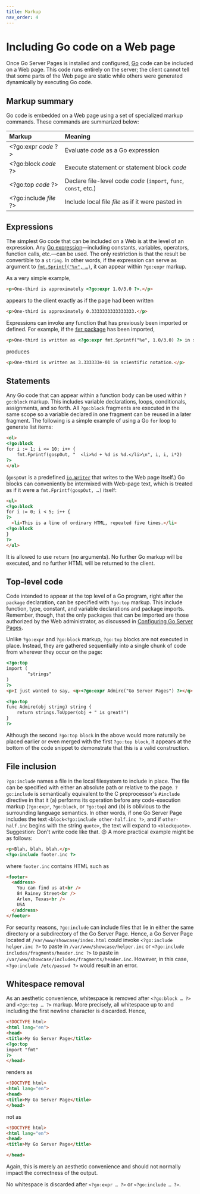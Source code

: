 ```yaml
---
title: Markup
nav_order: 4
---
```


Including Go code on a Web page
===============================

Once Go Server Pages is installed and configured, [Go](https://golang.org/) code can be included on a Web page.  This code runs entirely on the server; the client cannot tell that some parts of the Web page are static while others were generated dynamically by executing Go code.

Markup summary
--------------

Go code is embedded on a Web page using a set of specialized markup commands.  These commands are summarized below:


| Markup                       | Meaning                                     |
| :--------------------------- | :------------------------------------------ |
| &lt;?go:expr *code* ?&gt;    | Evaluate *code* as a Go expression          |
| &lt;?go:block *code* ?&gt;   | Execute statement or statement block *code* |
| &lt;?go:top *code* ?&gt;     | Declare file-level code *code* (`import`, `func`, `const`, etc.) |
| &lt;?go:include *file* ?&gt; | Include local file *file* as if it were pasted in |

Expressions
-----------

The simplest Go code that can be included on a Web is at the level of an expression.  Any [Go expression](https://golang.org/ref/spec#Expressions)—including constants, variables, operators, function calls, etc.—can be used.  The only restriction is that the result be convertible to a `string`.  In other words, if the expression can serve as argument to [`fmt.Sprintf("%v", …)`](https://golang.org/pkg/fmt/#Sprintf), it can appear within `?go:expr` markup.

As a very simple example,
```html
<p>One-third is approximately <?go:expr 1.0/3.0 ?>.</p>
```
appears to the client exactly as if the page had been written
```html
<p>One-third is approximately 0.3333333333333333.</p>
```
Expressions can invoke any function that has previously been imported or defined.  For example, if the [`fmt` package](https://golang.org/pkg/fmt/) has been imported,
```html
<p>One-third is written as <?go:expr fmt.Sprintf("%e", 1.0/3.0) ?> in scientific notation.</p>
```
produces
```html
<p>One-third is written as 3.333333e-01 in scientific notation.</p>
```

Statements
----------

Any Go code that can appear within a function body can be used within `?go:block` markup.  This includes variable declarations, loops, conditionals, assignments, and so forth.  All `?go:block` fragments are executed in the same scope so a variable declared in one fragment can be reused in a later fragment.  The following is a simple example of using a Go `for` loop to generate list items:

```html
<ol>
<?go:block
for i := 1; i <= 10; i++ {
	fmt.Fprintf(gospOut, "  <li>%d + %d is %d.</li>\n", i, i, i*2)
?>
</ol>
```
(`gospOut` is a predefined [`io.Writer`](https://golang.org/pkg/io/#Writer) that writes to the Web page itself.)  Go blocks can conveniently be intermixed with Web-page text, which is treated as if it were a `fmt.Fprintf(gospOut, …)` itself:
```html
<ul>
<?go:block
for i := 0; i < 5; i++ {
?>
  <li>This is a line of ordinary HTML, repeated five times.</li>
<?go:block
}
?>
</ul>
```

It is allowed to use `return` (no arguments).  No further Go markup will be executed, and no further HTML will be returned to the client.

Top-level code
--------------

Code intended to appear at the top level of a Go program, right after the `package` declaration, can be specified with `?go:top` markup.  This include function, type, constant, and variable declarations and package imports.  Remember, though, that the only packages that can be imported are those authorized by the Web administrator, as discussed in [Configuring Go Server Pages](configure.md).

Unlike `?go:expr` and `?go:block` markup, `?go:top` blocks are not executed in place.  Instead, they are gathered sequentially into a single chunk of code from wherever they occur on the page:
```html
<?go:top
import (
        "strings"
)
?>
<p>I just wanted to say, <q><?go:expr Admire("Go Server Pages") ?></q>.</p>

<?go:top
func Admire(obj string) string {
	return strings.ToUpper(obj + " is great!")
}
?>
```
Although the second `?go:top block` in the above would more naturally be placed earlier or even merged with the first `?go:top block`, it appears at the bottom of the code snippet to demonstrate that this is a valid construction.

File inclusion
--------------

`?go:include` names a file in the local filesystem to include in place.  The file can be specified with either an absolute path or relative to the page.  `?go:include` is semantically equivalent to the C preprocessor's `#include` directive in that it (a) performs its operation before any code-execution markup (`?go:expr`, `?go:block`, or `?go:top`) and (b) is oblivious to the surrounding language semantics.  In other words, if one Go Server Page includes the text `<block<?go:include other-half.inc ?>`, and if `other-half.inc` begins with the string `quote>`, the text will expand to `<blockquote>`.  Suggestion: Don't write code like that. 😉  A more practical example might be as follows:
```html
<p>Blah, blah, blah.</p>
<?go:include footer.inc ?>
```
where `footer.inc` contains HTML such as
```html
<footer>
  <address>
    You can find us at<br />
    84 Rainey Street<br />
    Arlen, Texas<br />
    USA
  </address>
</footer>
```

For security reasons, `?go:include` can include files that lie in either the same directory or a subdirectory of the Go Server Page.  Hence, a Go Server Page located at `/var/www/showcase/index.html` could invoke `<?go:include helper.inc ?>` to paste in `/var/www/showcase/helper.inc` or `<?go:include includes/fragments/header.inc ?>` to paste in `/var/www/showcase/includes/fragments/header.inc`.  However, in this case, `<?go:include /etc/passwd ?>` would result in an error.

Whitespace removal
------------------

As an aesthetic convenience, whitespace is removed after `<?go:block … ?>` and `<?go:top … ?>` markup.  More precisely, all whitespace up to and including the first newline character is discarded.  Hence,
```html
<!DOCTYPE html>
<html lang="en">
<head>
<title>My Go Server Page</title>
<?go:top
import "fmt"
?>
</head>
```
renders as
```html
<!DOCTYPE html>
<html lang="en">
<head>
<title>My Go Server Page</title>
</head>
```
not as
```html
<!DOCTYPE html>
<html lang="en">
<head>
<title>My Go Server Page</title>

</head>
```
Again, this is merely an aesthetic convenience and should not normally impact the correctness of the output.

No whitespace is discarded after `<?go:expr … ?>`  or `<?go:include … ?>`.
